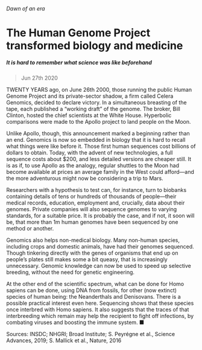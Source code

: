 ###### Dawn of an era
# The Human Genome Project transformed biology and medicine 
##### It is hard to remember what science was like beforehand 
> Jun 27th 2020 


TWENTY YEARS ago, on June 26th 2000, those running the public Human Genome Project and its private-sector shadow, a firm called Celera Genomics, decided to declare victory. In a simultaneous breasting of the tape, each published a “working draft” of the genome. The broker, Bill Clinton, hosted the chief scientists at the White House. Hyperbolic comparisons were made to the Apollo project to land people on the Moon.
Unlike Apollo, though, this announcement marked a beginning rather than an end. Genomics is now so embedded in biology that it is hard to recall what things were like before it. Those first human sequences cost billions of dollars to obtain. Today, with the advent of new technologies, a full sequence costs about $200, and less detailed versions are cheaper still. It is as if, to use Apollo as the analogy, regular shuttles to the Moon had become available at prices an average family in the West could afford—and the more adventurous might now be considering a trip to Mars.



Researchers with a hypothesis to test can, for instance, turn to biobanks containing details of tens or hundreds of thousands of people—their medical records, education, employment and, crucially, data about their genomes. Private companies will also sequence genomes to varying standards, for a suitable price. It is probably the case, and if not, it soon will be, that more than 1m human genomes have been sequenced by one method or another.
Genomics also helps non-medical biology. Many non-human species, including crops and domestic animals, have had their genomes sequenced. Though tinkering directly with the genes of organisms that end up on people’s plates still makes some a bit queasy, that is increasingly unnecessary. Genomic knowledge can now be used to speed up selective breeding, without the need for genetic engineering.


At the other end of the scientific spectrum, what can be done for Homo sapiens can be done, using DNA from fossils, for other (now extinct) species of human being: the Neanderthals and Denisovans. There is a possible practical interest even here. Sequencing shows that these species once interbred with Homo sapiens. It also suggests that the traces of that interbreeding which remain may help the recipient to fight off infections, by combating viruses and boosting the immune system. ■
Sources: INSDC; NHGRI; Broad Institute; S. Peyrégne et al., Science Advances, 2019; S. Mallick et al., Nature, 2016 

